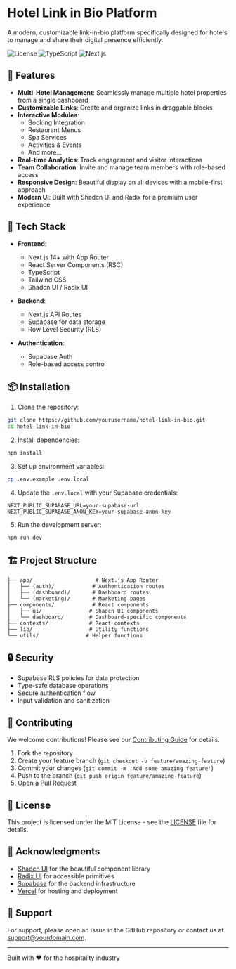 # Hotel Link in Bio Platform

A modern, customizable link-in-bio platform specifically designed for hotels to manage and share their digital presence efficiently.

![License](https://img.shields.io/badge/license-MIT-blue.svg)
![TypeScript](https://img.shields.io/badge/TypeScript-5.0+-blue)
![Next.js](https://img.shields.io/badge/Next.js-14.0+-black)

## 🌟 Features

- **Multi-Hotel Management**: Seamlessly manage multiple hotel properties from a single dashboard
- **Customizable Links**: Create and organize links in draggable blocks
- **Interactive Modules**: 
  - Booking Integration
  - Restaurant Menus
  - Spa Services
  - Activities & Events
  - And more...
- **Real-time Analytics**: Track engagement and visitor interactions
- **Team Collaboration**: Invite and manage team members with role-based access
- **Responsive Design**: Beautiful display on all devices with a mobile-first approach
- **Modern UI**: Built with Shadcn UI and Radix for a premium user experience

## 🚀 Tech Stack

- **Frontend**: 
  - Next.js 14+ with App Router
  - React Server Components (RSC)
  - TypeScript
  - Tailwind CSS
  - Shadcn UI / Radix UI
  
- **Backend**: 
  - Next.js API Routes
  - Supabase for data storage
  - Row Level Security (RLS)

- **Authentication**: 
  - Supabase Auth
  - Role-based access control

## 📦 Installation

1. Clone the repository:
```bash
git clone https://github.com/yourusername/hotel-link-in-bio.git
cd hotel-link-in-bio
```

2. Install dependencies:
```bash
npm install
```

3. Set up environment variables:
```bash
cp .env.example .env.local
```

4. Update the `.env.local` with your Supabase credentials:
```
NEXT_PUBLIC_SUPABASE_URL=your-supabase-url
NEXT_PUBLIC_SUPABASE_ANON_KEY=your-supabase-anon-key
```

5. Run the development server:
```bash
npm run dev
```

## 🏗️ Project Structure

```
├── app/                    # Next.js App Router
│   ├── (auth)/            # Authentication routes
│   ├── (dashboard)/       # Dashboard routes
│   └── (marketing)/       # Marketing pages
├── components/            # React components
│   ├── ui/               # Shadcn UI components
│   └── dashboard/        # Dashboard-specific components
├── contexts/             # React contexts
├── lib/                  # Utility functions
└── utils/               # Helper functions
```

## 🔒 Security

- Supabase RLS policies for data protection
- Type-safe database operations
- Secure authentication flow
- Input validation and sanitization

## 🤝 Contributing

We welcome contributions! Please see our [Contributing Guide](CONTRIBUTING.md) for details.

1. Fork the repository
2. Create your feature branch (`git checkout -b feature/amazing-feature`)
3. Commit your changes (`git commit -m 'Add some amazing feature'`)
4. Push to the branch (`git push origin feature/amazing-feature`)
5. Open a Pull Request

## 📝 License

This project is licensed under the MIT License - see the [LICENSE](LICENSE) file for details.

## 🙏 Acknowledgments

- [Shadcn UI](https://ui.shadcn.com/) for the beautiful component library
- [Radix UI](https://www.radix-ui.com/) for accessible primitives
- [Supabase](https://supabase.com/) for the backend infrastructure
- [Vercel](https://vercel.com/) for hosting and deployment

## 📧 Support

For support, please open an issue in the GitHub repository or contact us at support@yourdomain.com.

---

Built with ❤️ for the hospitality industry
